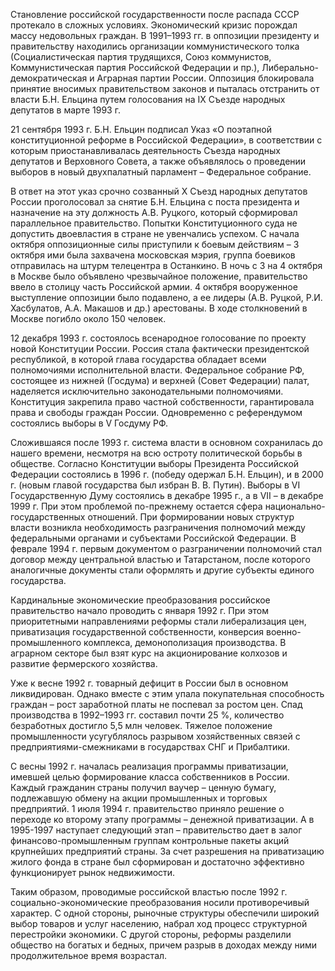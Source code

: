 Становление российской государственности после распада СССР протекало в сложных условиях. Экономический кризис порождал массу недовольных граждан. В 1991–1993 гг. в оппозиции президенту и правительству находились организации коммунистического толка (Социалистическая партия трудящихся, Союз коммунистов, Коммунистическая партия Российской Федерации и пр.), Либерально-демократическая и Аграрная партии России. Оппозиция блокировала принятие вносимых правительством законов и пыталась отстранить от власти Б.Н. Ельцина путем голосования на IX Съезде народных депутатов в марте 1993 г.

21 сентября 1993 г. Б.Н. Ельцин подписал Указ «О поэтапной конституционной реформе в Российской Федерации», в соответствии с которым приостанавливалась деятельность Съезда народных депутатов и Верховного Совета, а также объявлялось о проведении выборов в новый двухпалатный парламент – Федеральное собрание.

В ответ на этот указ срочно созванный X Съезд народных депутатов России проголосовал за снятие Б.Н. Ельцина с поста президента и назначение на эту должность А.В. Руцкого, который сформировал параллельное правительство. Попытки Конституционного суда не допустить двоевластия в стране не увенчались успехом. С начала октября оппозиционные силы приступили к боевым действиям – 3 октября ими была захвачена московская мэрия, группа боевиков отправилась на штурм телецентра в Останкино. В ночь с 3 на 4 октября в Москве было объявлено чрезвычайное положение, правительство ввело в столицу часть Российской армии. 4 октября вооруженное выступление оппозиции было подавлено, а ее лидеры (А.В. Руцкой, Р.И. Хасбулатов, А.А. Макашов и др.) арестованы. В ходе столкновений в Москве погибло около 150 человек.

12 декабря 1993 г. состоялось всенародное голосование по проекту новой Конституции России. Россия стала фактически президентской республикой, в которой глава государства обладает всеми полномочиями исполнительной власти. Федеральное собрание РФ, состоящее из нижней (Госдума) и верхней (Совет Федерации) палат, наделяется исключительно законодательными полномочиями. Конституция закрепила право частной собственности, гарантировала права и свободы граждан России. Одновременно с референдумом состоялись выборы в V Госдуму РФ.

Сложившаяся после 1993 г. система власти в основном сохранилась до нашего времени, несмотря на всю остроту политической борьбы в обществе. Согласно Конституции выборы Президента Российской Федерации состоялись в 1996 г. (победу одержал Б.Н. Ельцин), и в 2000 г. (новым главой государства был избран В. В. Путин). Выборы в VI Государственную Думу состоялись в декабре 1995 г., а в VII – в декабре 1999 г. При этом проблемой по-прежнему остается сфера национально-государственных отношений. При формировании новых структур власти возникла необходимость разграничения полномочий между федеральными органами и субъектами Российской Федерации. В феврале 1994 г. первым документом о разграничении полномочий стал договор между центральной властью и Татарстаном, после которого аналогичные документы стали оформлять и другие субъекты единого государства.

Кардинальные экономические преобразования российское правительство начало проводить с января 1992 г. При этом приоритетными направлениями реформы стали либерализация цен, приватизация государственной собственности, конверсия военно-промышленного комплекса, демонополизация производства. В аграрном секторе был взят курс на акционирование колхозов и развитие фермерского хозяйства.

Уже к весне 1992 г. товарный дефицит в России был в основном ликвидирован. Однако вместе с этим упала покупательная способность граждан – рост заработной платы не поспевал за ростом цен. Спад производства в 1992–1993 гг. составил почти 25 %, количество безработных достигло 5,5 млн человек. Тяжелое положение промышленности усугублялось разрывом хозяйственных связей с предприятиями-смежниками в государствах СНГ и Прибалтики.

С весны 1992 г. началась реализация программы приватизации, имевшей целью формирование класса собственников в России. Каждый гражданин страны получил ваучер – ценную бумагу, подлежавшую обмену на акции промышленных и торговых предприятий. 1 июля 1994 г. правительство приняло решение о переходе ко второму этапу программы – денежной приватизации. А в 1995-1997 наступает следующий этап – правительство дает в залог финансово-промышленным группам контрольные пакеты акций крупнейших предприятий страны. За счет разрешения на приватизацию жилого фонда в стране был сформирован и достаточно эффективно функционирует рынок недвижимости.

Таким образом, проводимые российской властью после 1992 г. социально-экономические преобразования носили противоречивый характер. С одной стороны, рыночные структуры обеспечили широкий выбор товаров и услуг населению, набрал ход процесс структурной перестройки экономики. С другой стороны, реформы разделили общество на богатых и бедных, причем разрыв в доходах между ними продолжительное время возрастал.
